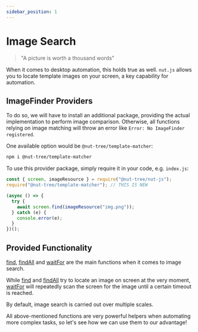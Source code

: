 ```yaml
---
sidebar_position: 1
---
```


# Image Search

> "A picture is worth a thousand words"

When it comes to desktop automation, this holds true as well.
`nut.js` allows you to locate template images on your screen, a key capability for automation.

## ImageFinder Providers

To do so, we will have to install an additional package, providing the actual implementation to perform image comparison.
Otherwise, all functions relying on image matching will throw an error like `Error: No ImageFinder registered`.

One available option would be `@nut-tree/template-matcher`:

```bash
npm i @nut-tree/template-matcher
```

To use this provider package, simply require it in your code, e.g. `index.js`:

```js
const { screen, imageResource } = require("@nut-tree/nut-js");
require("@nut-tree/template-matcher"); // THIS IS NEW

(async () => {
  try {
    await screen.find(imageResource("img.png"));
  } catch (e) {
    console.error(e);
  }
})();
```

## Provided Functionality

[find](https://nut-tree.github.io/apidoc/classes/screen.html#find), [findAll](https://nut-tree.github.io/apidoc/classes/screen.html#findall) and [waitFor](https://nut-tree.github.io/apidoc/classes/screen.html#waitfor) are the main functions when it comes to image search.

While [find](https://nut-tree.github.io/apidoc/classes/screen.html#find) and [findAll](https://nut-tree.github.io/apidoc/classes/screen.html#findall) try to locate an image on screen at the very moment, [waitFor](https://nut-tree.github.io/apidoc/classes/screen.html#waitfor) will repeatedly scan the screen for the image until a certain timeout is reached.

By default, image search is carried out over multiple scales.

All above-mentioned functions are very powerful helpers when automating more complex tasks, so let's see how we can use them to our advantage!
